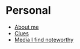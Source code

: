 # Personal

- [About me](/articles/personal/about-me.html "2020-10-24")
- [Clues](/articles/personal/clues.html "2020-10-24")
- [Media I find noteworthy](/articles/personal/media.html "2020-10-24")
